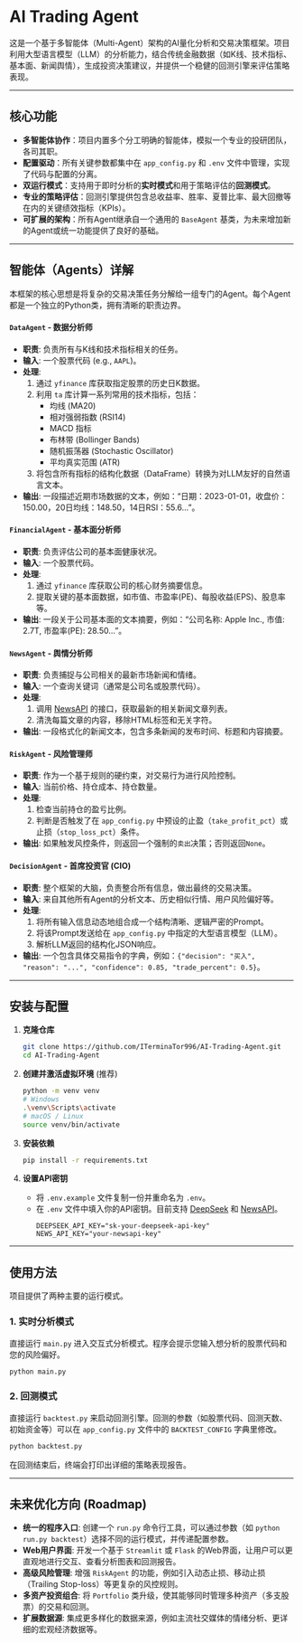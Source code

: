 # AI Trading Agent

这是一个基于多智能体（Multi-Agent）架构的AI量化分析和交易决策框架。项目利用大型语言模型（LLM）的分析能力，结合传统金融数据（如K线、技术指标、基本面、新闻舆情），生成投资决策建议，并提供一个稳健的回测引擎来评估策略表现。

---

## 核心功能

- **多智能体协作**：项目内置多个分工明确的智能体，模拟一个专业的投研团队，各司其职。
- **配置驱动**：所有关键参数都集中在 `app_config.py` 和 `.env` 文件中管理，实现了代码与配置的分离。
- **双运行模式**：支持用于即时分析的**实时模式**和用于策略评估的**回测模式**。
- **专业的策略评估**：回测引擎提供包含总收益率、胜率、夏普比率、最大回撤等在内的关键绩效指标（KPIs）。
- **可扩展的架构**：所有Agent继承自一个通用的 `BaseAgent` 基类，为未来增加新的Agent或统一功能提供了良好的基础。

---

## 智能体（Agents）详解

本框架的核心思想是将复杂的交易决策任务分解给一组专门的Agent。每个Agent都是一个独立的Python类，拥有清晰的职责边界。

#### `DataAgent` - 数据分析师
- **职责**: 负责所有与K线和技术指标相关的任务。
- **输入**: 一个股票代码 (e.g., `AAPL`)。
- **处理**: 
  1. 通过 `yfinance` 库获取指定股票的历史日K数据。
  2. 利用 `ta` 库计算一系列常用的技术指标，包括：
     - 均线 (MA20)
     - 相对强弱指数 (RSI14)
     - MACD 指标
     - 布林带 (Bollinger Bands)
     - 随机振荡器 (Stochastic Oscillator)
     - 平均真实范围 (ATR)
  3. 将包含所有指标的结构化数据（DataFrame）转换为对LLM友好的自然语言文本。
- **输出**: 一段描述近期市场数据的文本，例如：“日期：2023-01-01，收盘价：150.00，20日均线：148.50，14日RSI：55.6...”。

#### `FinancialAgent` - 基本面分析师
- **职责**: 负责评估公司的基本面健康状况。
- **输入**: 一个股票代码。
- **处理**: 
  1. 通过 `yfinance` 库获取公司的核心财务摘要信息。
  2. 提取关键的基本面数据，如市值、市盈率(PE)、每股收益(EPS)、股息率等。
- **输出**: 一段关于公司基本面的文本摘要，例如：“公司名称: Apple Inc., 市值: 2.7T, 市盈率(PE): 28.50...”。

#### `NewsAgent` - 舆情分析师
- **职责**: 负责捕捉与公司相关的最新市场新闻和情绪。
- **输入**: 一个查询关键词（通常是公司名或股票代码）。
- **处理**: 
  1. 调用 [NewsAPI](https://newsapi.org/) 的接口，获取最新的相关新闻文章列表。
  2. 清洗每篇文章的内容，移除HTML标签和无关字符。
- **输出**: 一段格式化的新闻文本，包含多条新闻的发布时间、标题和内容摘要。

#### `RiskAgent` - 风险管理师
- **职责**: 作为一个基于规则的硬约束，对交易行为进行风险控制。
- **输入**: 当前价格、持仓成本、持仓数量。
- **处理**: 
  1. 检查当前持仓的盈亏比例。
  2. 判断是否触发了在 `app_config.py` 中预设的止盈（`take_profit_pct`）或止损（`stop_loss_pct`）条件。
- **输出**: 如果触发风控条件，则返回一个强制的`卖出`决策；否则返回`None`。

#### `DecisionAgent` - 首席投资官 (CIO)
- **职责**: 整个框架的大脑，负责整合所有信息，做出最终的交易决策。
- **输入**: 来自其他所有Agent的分析文本、历史相似行情、用户风险偏好等。
- **处理**: 
  1. 将所有输入信息动态地组合成一个结构清晰、逻辑严密的Prompt。
  2. 将该Prompt发送给在 `app_config.py` 中指定的大型语言模型（LLM）。
  3. 解析LLM返回的结构化JSON响应。
- **输出**: 一个包含具体交易指令的字典，例如：`{"decision": "买入", "reason": "...", "confidence": 0.85, "trade_percent": 0.5}`。

---

## 安装与配置

1.  **克隆仓库**
    ```bash
    git clone https://github.com/ITerminaTor996/AI-Trading-Agent.git
    cd AI-Trading-Agent
    ```

2.  **创建并激活虚拟环境** (推荐)
    ```bash
    python -m venv venv
    # Windows
    .\venv\Scripts\activate
    # macOS / Linux
    source venv/bin/activate
    ```

3.  **安装依赖**
    ```bash
    pip install -r requirements.txt
    ```

4.  **设置API密钥**
    - 将 `.env.example` 文件复制一份并重命名为 `.env`。
    - 在 `.env` 文件中填入你的API密钥。目前支持 [DeepSeek](https://platform.deepseek.com/) 和 [NewsAPI](https://newsapi.org/)。
      ```
      DEEPSEEK_API_KEY="sk-your-deepseek-api-key"
      NEWS_API_KEY="your-newsapi-key"
      ```

---

## 使用方法

项目提供了两种主要的运行模式。

### 1. 实时分析模式

直接运行 `main.py` 进入交互式分析模式。程序会提示您输入想分析的股票代码和您的风险偏好。

```bash
python main.py
```

### 2. 回测模式

直接运行 `backtest.py` 来启动回测引擎。回测的参数（如股票代码、回测天数、初始资金等）可以在 `app_config.py` 文件中的 `BACKTEST_CONFIG` 字典里修改。

```bash
python backtest.py
```

在回测结束后，终端会打印出详细的策略表现报告。

---

## 未来优化方向 (Roadmap)

- **统一的程序入口**: 创建一个 `run.py` 命令行工具，可以通过参数（如 `python run.py backtest`）选择不同的运行模式，并传递配置参数。
- **Web用户界面**: 开发一个基于 `Streamlit` 或 `Flask` 的Web界面，让用户可以更直观地进行交互、查看分析图表和回测报告。
- **高级风险管理**: 增强 `RiskAgent` 的功能，例如引入动态止损、移动止损（Trailing Stop-loss）等更复杂的风控规则。
- **多资产投资组合**: 将 `Portfolio` 类升级，使其能够同时管理多种资产（多支股票）的交易和回测。
- **扩展数据源**: 集成更多样化的数据来源，例如主流社交媒体的情绪分析、更详细的宏观经济数据等。